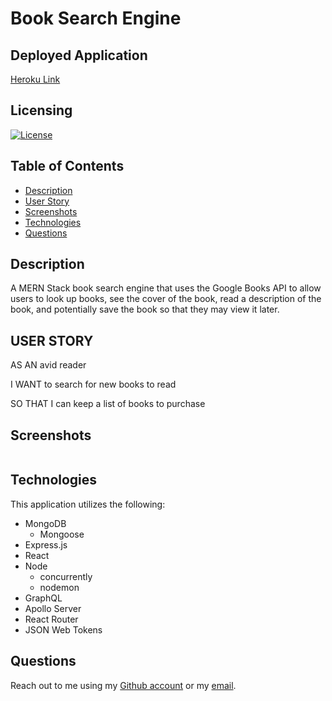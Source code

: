 # Book Search Engine

## Deployed Application
[Heroku Link](https://serene-ocean-80938.herokuapp.com/)

## Licensing
[![License](https://img.shields.io/github/license/ericcrain77/book-search-engine?color=blueviolet)](https://choosealicense.com/licenses/unlicense/#)

## Table of Contents
* [Description](#description)
* [User Story](#user-story)
* [Screenshots](#screenshots)
* [Technologies](#technologies)
* [Questions](#questions)

## Description
A MERN Stack book search engine that uses the Google Books API to allow users to look up books, see the cover of the book, read a description of the book, and potentially save the book so that they may view it later.


## USER STORY
AS AN avid reader

I WANT to search for new books to read

SO THAT I can keep a list of books to purchase

## Screenshots


![]()

## Technologies
This application utilizes the following:
* MongoDB
    * Mongoose
* Express.js
* React
* Node
    * concurrently
    * nodemon
* GraphQL
* Apollo Server
* React Router
* JSON Web Tokens

## Questions
Reach out to me using my [Github account](https://github.com/Ericcrain77) or my [email](ericcrain77@gmail.com).